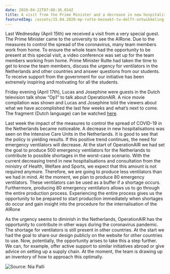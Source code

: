 ```yaml
---
date: 2020-04-22T07:08:36.654Z
title: A visit from the Prime Minister and a decrease in new hospitalisations
featuredImg: /assets/15.04.2020-mp-rutte-bezoekt-tu-delft-ontwikkeling-beademingsapparatuur-door-studenten-7597.jpg
---
```

<!--StartFragment-->

Last Wednesday (April 15th) we received a visit from a very special guest. The Prime Minister came to the university to see the AIRone. Due to the measures to control the spread of the coronavirus, many team members work from home. To ensure the whole team had the opportunity to be present at this special visit, a video conference was set up for the team members working from home. Prime Minister Rutte had taken the time to get to know the team members, discuss the urgency for ventilators in the Netherlands and other countries and answer questions from our students. To receive support from the government for our initiative has been extremely inspiring and motivating for all the students.

Friday evening (April 17th), Lucas and Josephine were guests in the Dutch television talk show “Op1” to talk about OperationAIR. A nice movie compilation was shown and Lucas and Josephine told the viewers about what we have accomplished the last few weeks and what’s next to come. The fragment (Dutch language) can be watched [here](<https://www.npostart.nl/tu-delft-studenten-maakten-in-drie-weken-beademingsapparaat-voor-intensive-care/17-04-2020/POMS_BV_16087788>).

Last week the impact of the measures to control the spread of COVID-19 in the Netherlands became noticeable. A decrease in new hospitalisations was seen on the Intensive Care Units in the Netherlands. It is good to see that the policy is yielding results. If this positive trend continues, the need for emergency ventilators will decrease. At the start of OperationAIR we had set the goal to produce 500 emergency ventilators for the Netherlands to contribute to possible shortages in the worst-case scenario. With the current decreasing trend in new hospitalisations and consultation from the ministry of Health, Welfare and Sports, we expect that this amount is not required anymore. Therefore, we are going to produce less ventilators than we had in mind. At the moment, we plan to produce 80 emergency ventilators. These ventilators can be used as a buffer if a shortage occurs. Furthermore, producing 80 emergency ventilators allows us to go through the entire production process. Experiencing the entire process gives us the opportunity to be prepared to start production immediately when shortages do occur and gain insight into the procedure for the internalisation of the AIRone

As the urgency seems to diminish in the Netherlands, OperationAIR has the opportunity to contribute in other ways during the coronavirus pandemic. The shortage for ventilators is still present in other countries. At the start we had the goal to share our design publicly on the website for other countries to use. Now, potentially, the opportunity arises to take this a step further. We can, for example, offer active support to similar initiatives abroad or give advice on setting up a supply chain. At the moment, the team is drawing up an inventory of how to approach this optimally.

<!--EndFragment-->

![](/assets/15.04.2020-mp-rutte-bezoekt-tu-delft-ontwikkeling-beademingsapparatuur-door-studenten-7597.jpg "Source: Nia Palli")